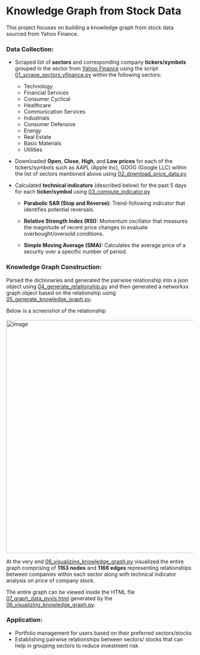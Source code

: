 # Knowledge Graph from Stock Data

This project focuses on building a knowledge graph from stock data sourced from Yahoo Finance. 



### **Data Collection:**
 *   Scraped list of **sectors** and corresponding company **tickers/symbols** grouped in the sector from [Yahoo Finance](https://finance.yahoo.com/) using the script [01_scrape_sectors_yfinance.py](https://github.com/Sirsho1997/Stock-Knowledge-Graph/blob/main/01_scrape_sectors_yfinance.py) within the following sectors:
       * Technology
       * Financial Services
       * Consumer Cyclical
       * Healthcare
       * Communication Services
       * Industrials
       * Consumer Defensive
       * Energy
       * Real Estate
       * Basic Materials
       * Utilities
   *   Downloaded **Open**, **Close**, **High**, and **Low** **prices** for each of the tickers/symbols such as AAPL (Apple Inc), GOOG (Google LLC) within the list of sectors mentioned above using [02_download_price_data.py](https://github.com/Sirsho1997/Stock-Knowledge-Graph/blob/main/02_download_price_data.py)

   * Calculated **technical indicators** (described below) for the past 5 days for each **ticker/symbol** using [03_compute_indicator.py](https://github.com/Sirsho1997/Stock-Knowledge-Graph/blob/main/03_compute_indicator.py)
       *  **Parabolic SAR (Stop and Reverse):** Trend-following indicator that identifies potential reversals. 

       *  **Relative Strength Index (RSI):** Momentum oscillator that measures the magnitude of recent price changes to evaluate overbought/oversold conditions.
       *  **Simple Moving Average (SMA):** Calculates the average price of a security over a specific number of period. 


### **Knowledge Graph Construction:**

 Parsed the dictionaries and generated the pairwise relationship into a json object using [04_generate_relationship.py](https://github.com/Sirsho1997/Stock-Knowledge-Graph/blob/main/04_generate_relationship.py) and then generated a networkxx graph object based on the relationship using [05_generate_knowledge_graph.py](https://github.com/Sirsho1997/Stock-Knowledge-Graph/blob/main/05_generate_knowledge_graph.py). 

 Below is a screenshot of the relationship <br /> <br />
 <img width="626" alt="image" src="https://github.com/user-attachments/assets/c2f4ebf8-1de2-44ad-b61e-a302080078f0" />

 At the very end [06_visualizing_knowledge_graph.py](https://github.com/Sirsho1997/Stock-Knowledge-Graph/blob/main/06_visualizing_knowledge_graph.py) visualized the entire graph comprising of **1163 nodes** and **1166 edges** representing relationships between companies within each sector along with technical indicator analysis on price of company stock.

The entire graph can be viewed inside the HTML file [07_graph_data_pyvis.html](https://github.com/Sirsho1997/Stock-Knowledge-Graph/blob/main/07_graph_data_pyvis.html) generated by the [06_visualizing_knowledge_graph.py](https://github.com/Sirsho1997/Stock-Knowledge-Graph/blob/main/06_visualizing_knowledge_graph.py).
 

     

### **Application:**
 * Portfolio management for users based on their preferred sectors/stocks
 * Establishing pairwise relationships between sectors/ stocks that can help in grouping sectors to reduce investment risk


